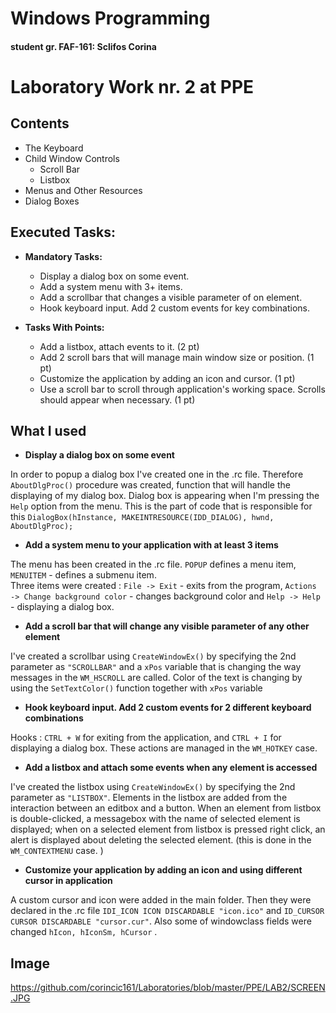 # Windows Programming
#### student gr. FAF-161: Sclifos Corina
# Laboratory Work nr. 2 at PPE

## Contents

  - The Keyboard
  - Child Window Controls
    - Scroll Bar
    - Listbox
  - Menus and Other Resources
  - Dialog Boxes


## Executed Tasks:
  - **Mandatory Tasks:**
    - Display a dialog box on some event.
    - Add a system menu with 3+ items.
    - Add a scrollbar that changes a visible parameter of on element.
    - Hook keyboard input. Add 2 custom events for key combinations.

  - **Tasks With Points:**
    - Add a listbox, attach events to it. (2 pt)
    - Add 2 scroll bars that will manage main window size or position. (1 pt)
    - Customize the application by adding an icon and cursor. (1 pt)
    - Use a scroll bar to scroll through application's working space. Scrolls should appear when necessary. (1 pt)

## What I used

  - **Display a dialog box on some event**

In order to popup a dialog box I've created one in the .rc file. Therefore `AboutDlgProc()` procedure was created, function that will handle the displaying of my dialog box. Dialog box is appearing when I'm pressing the `Help` option from the menu. This is the part of code that is responsible for this `DialogBox(hInstance, MAKEINTRESOURCE(IDD_DIALOG), hwnd, AboutDlgProc);`

  - **Add a system menu to your application with at least 3 items**

The menu has been created in the .rc file. `POPUP` defines a menu item, `MENUITEM` - defines a submenu item. <br> Three items were created : `File -> Exit` - exits from the program, `Actions -> Change background color` - changes background color and `Help -> Help` - displaying a dialog box.

  - **Add a scroll bar that will change any visible parameter of any other element**

I've created a scrollbar using `CreateWindowEx()` by specifying the 2nd parameter as `"SCROLLBAR"` and a `xPos` variable that is changing the way messages in the `WM_HSCROLL` are called. Color of the text is changing by using the `SetTextColor()` function together with `xPos` variable

  - **Hook keyboard input. Add 2 custom events for 2 different keyboard combinations**

Hooks : `CTRL + W` for exiting from the application, and `CTRL + I` for displaying a dialog box. These actions are managed in the `WM_HOTKEY` case.

  - **Add a listbox and attach some events when any element is accessed**

I've created the listbox using `CreateWindowEx()` by specifying the 2nd parameter as `"LISTBOX"`. Elements in the listbox are added from the interaction between an editbox and a button. When an element from listbox is double-clicked, a messagebox with the name of selected element is displayed; when on a selected element from listbox is pressed right click, an alert is displayed about deleting the selected element. (this is done in the `WM_CONTEXTMENU` case. )

  - **Customize your application by adding an icon and using different cursor in application**

A custom cursor and icon were added in the main folder. Then they were declared in the .rc file `IDI_ICON ICON DISCARDABLE "icon.ico"`
and `ID_CURSOR CURSOR DISCARDABLE "cursor.cur"`. Also some of windowclass fields were changed `hIcon, hIconSm, hCursor` .

## Image
https://github.com/corincic161/Laboratories/blob/master/PPE/LAB2/SCREEN.JPG

